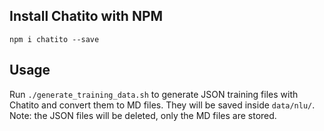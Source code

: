 ## Install Chatito with NPM
```
npm i chatito --save
```

## Usage

Run `./generate_training_data.sh` to generate JSON training files with Chatito and convert them to MD files. They will be saved inside `data/nlu/`. Note: the JSON files will be deleted, only the MD files are stored.
